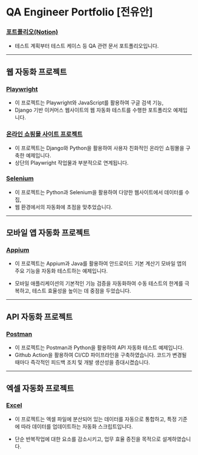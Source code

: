 # QA Engineer Portfolio [전유안]

### [포트폴리오(Notion)](https://www.notion.so/QA-Engineer-Portfolio-26cc3816da3e804b956cee8b2f3a4c09)
- 테스트 계획부터 테스트 케이스 등 QA 관련 문서 포트폴리오입니다.
---

## 웹 자동화 프로젝트


### [Playwright](https://github.com/euuuuuuan/qa-automation-playwright)

- 이 프로젝트는 Playwright와 JavaScript를 활용하여 구글 검색 기능,
- Django 기반 이커머스 웹사이트의 웹 자동화 테스트를 수행한 포트폴리오 예제입니다.


### [온라인 쇼핑몰 사이트 프로젝트](https://github.com/euuuuuuan/qa-e-commerce-site-django)

- 이 프로젝트는 Django와 Python을 활용하여 사용자 친화적인 온라인 쇼핑몰을 구축한 예제입니다.
- 상단의 Playwright 작업물과 부분적으로 연계됩니다.


### [Selenium](https://github.com/euuuuuuan/dynamic-web-scraping-selenium)

- 이 프로젝트는 Python과 Selenium을 활용하여 다양한 웹사이트에서 데이터를 수집,
- 웹 환경에서의 자동화에 초점을 맞추었습니다.

---


## 모바일 앱 자동화 프로젝트


### [Appium](https://github.com/euuuuuuan/qa-automation-appium)

- 이 프로젝트는 Appium과 Java를 활용하여 안드로이드 기본 계산기 모바일 앱의 주요 기능을 자동화 테스트하는 예제입니다.

- 모바일 애플리케이션의 기본적인 기능 검증을 자동화하여 수동 테스트의 한계를 극복하고, 테스트 효율성을 높이는 데 중점을 두었습니다.


---

## API 자동화 프로젝트

### [Postman](https://github.com/euuuuuuan/postman-api-automation)

- 이 프로젝트는 Postman과 Python을 활용하여 API 자동화 테스트 예제입니다.
- Github Action을 활용하여 CI/CD 파이프라인을 구축하였습니다. 코드가 변경될 때마다 즉각적인 피드백 조치 및 개발 생산성을 증대시켰습니다.

---

## 엑셀 자동화 프로젝트

### [Excel](https://github.com/euuuuuuan/excel-data-automation)

- 이 프로젝트는 엑셀 파일에 분산되어 있는 데이터를 자동으로 통합하고, 특정 기준에 따라 데이터를 업데이트하는 자동화 스크립트입니다.

- 단순 반복작업에 대한 요소를 감소시키고, 업무 효율 증진을 목적으로 설계하였습니다.





